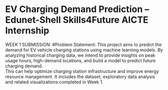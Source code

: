 # EV Charging Demand Prediction –Edunet-Shell Skills4Future AICTE Internship
  WEEK 1 SUBMISSION:
  #Problem Statement:
This project aims to predict the demand for EV vehicle charging stations using machine learning models. By analyzing historical charging data, we intend to provide insights on peak usage hours, high-demand locations, and build a model to predict future charging demand.  
This can help optimize charging station infrastructure and improve energy resource management.
It includes the dataset, exploratory data analysis and related visualizations completed in Week 1.
